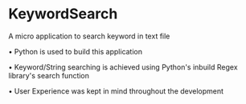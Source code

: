 # KeywordSearch
A micro application to search keyword in text file

• Python is used to build this application

• Keyword/String searching is achieved using Python's inbuild Regex library's search function

• User Experience was kept in mind throughout the development
